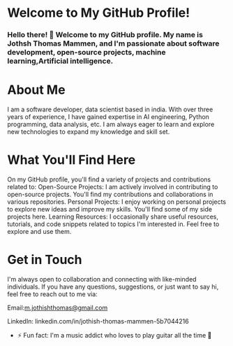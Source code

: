 # Welcome to My GitHub Profile!
### Hello there! 👋 Welcome to my GitHub profile. My name is Jothsh Thomas Mammen, and I'm passionate about software development, open-source projects, machine learning,Artificial intelligence.
# About Me
I am a software developer, data scientist based in india. With over three years of experience, I have gained expertise in  AI engineering, Python programming, data analysis, etc. I am always eager to learn and explore new technologies to expand my knowledge and skill set.
# What You'll Find Here
On my GitHub profile, you'll find a variety of projects and contributions related to:
Open-Source Projects: I am actively involved in contributing to open-source projects. You'll find my contributions and collaborations in various repositories.
Personal Projects: I enjoy working on personal projects to explore new ideas and improve my skills. You'll find some of my side projects here.
Learning Resources: I occasionally share useful resources, tutorials, and code snippets related to topics I'm interested in. Feel free to explore and use them.
# Get in Touch
I'm always open to collaboration and connecting with like-minded individuals. If you have any questions, suggestions, or just want to say hi, feel free to reach out to me via:

Email:m.jothishthomas@gmail.com

LinkedIn: linkedin.com/in/jothish-thomas-mammen-5b7044216

- ⚡ Fun fact: I'm a music addict who loves to play guitar all the time 🤠

